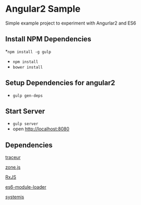 # Angular2 Sample #

Simple example project to experiment with Angurlar2 and ES6

## Install NPM Dependencies ##

*`npm install -g gulp`
* `npm install`
* `bower install`

## Setup Dependencies for angular2 ##
* `gulp gen-deps`

## Start Server ##
* `gulp server`
* open [http://localhost:8080](http://localhost:8080)

## Dependencies ##

[traceur](https://github.com/google/traceur-compiler)

[zone.js](https://github.com/angular/zone.js)

[RxJS](https://github.com/Reactive-Extensions/RxJS)

[es6-module-loader](https://github.com/ModuleLoader/es6-module-loader)

[systemjs](https://github.com/systemjs/systemjs)
